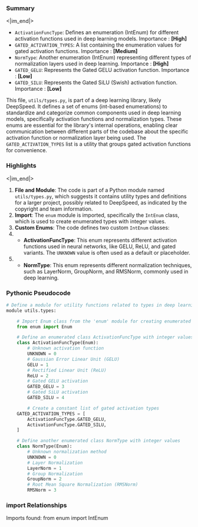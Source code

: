 

### Summary

<|im_end|>

* `ActivationFuncType`: Defines an enumeration (IntEnum) for different activation functions used in deep learning models. Importance : **[High]**
* `GATED_ACTIVATION_TYPES`: A list containing the enumeration values for gated activation functions. Importance : **[Medium]**
* `NormType`: Another enumeration (IntEnum) representing different types of normalization layers used in deep learning. Importance : **[High]**
* `GATED_GELU`: Represents the Gated GELU activation function. Importance : **[Low]**
* `GATED_SILU`: Represents the Gated SiLU (Swish) activation function. Importance : **[Low]**


This file, `utils/types.py`, is part of a deep learning library, likely DeepSpeed. It defines a set of enums (int-based enumerations) to standardize and categorize common components used in deep learning models, specifically activation functions and normalization types. These enums are essential for the library's internal operations, enabling clear communication between different parts of the codebase about the specific activation function or normalization layer being used. The `GATED_ACTIVATION_TYPES` list is a utility that groups gated activation functions for convenience.

### Highlights

<|im_end|>

1. **File and Module**: The code is part of a Python module named `utils/types.py`, which suggests it contains utility types and definitions for a larger project, possibly related to DeepSpeed, as indicated by the copyright and team information.
2. **Import**: The `enum` module is imported, specifically the `IntEnum` class, which is used to create enumerated types with integer values.
3. **Custom Enums**: The code defines two custom `IntEnum` classes:
4.   - **ActivationFuncType**: This enum represents different activation functions used in neural networks, like GELU, ReLU, and gated variants. The `UNKNOWN` value is often used as a default or placeholder.
5.   - **NormType**: This enum represents different normalization techniques, such as LayerNorm, GroupNorm, and RMSNorm, commonly used in deep learning.

### Pythonic Pseudocode

```python
# Define a module for utility functions related to types in deep learning
module utils.types:

    # Import Enum class from the 'enum' module for creating enumerated types
    from enum import Enum

    # Define an enumerated class ActivationFuncType with integer values
    class ActivationFuncType(Enum):
        # Unknown activation function
        UNKNOWN = 0
        # Gaussian Error Linear Unit (GELU)
        GELU = 1
        # Rectified Linear Unit (ReLU)
        ReLU = 2
        # Gated GELU activation
        GATED_GELU = 3
        # Gated SiLU activation
        GATED_SILU = 4

        # Create a constant list of gated activation types
    GATED_ACTIVATION_TYPES = [
        ActivationFuncType.GATED_GELU,
        ActivationFuncType.GATED_SILU,
    ]

    # Define another enumerated class NormType with integer values
    class NormType(Enum):
        # Unknown normalization method
        UNKNOWN = 0
        # Layer Normalization
        LayerNorm = 1
        # Group Normalization
        GroupNorm = 2
        # Root Mean Square Normalization (RMSNorm)
        RMSNorm = 3
```


### import Relationships

Imports found:
from enum import IntEnum
